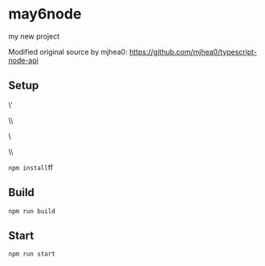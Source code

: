 # may6node

my new project

Modified original source by mjhea0: https://github.com/mjhea0/typescript-node-api

## Setup









\\\'





















\\\

































\\








\\\






























`npm install`ff












## Build







`npm run build`





## Start

`npm run start`


